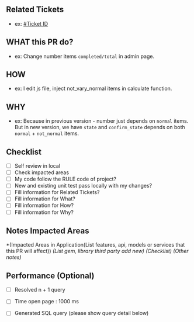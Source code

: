 ## Related Tickets
- ex: [#Ticket ID](https://dev.framgia.com/redmine/issues/???)

## WHAT this PR do?
- ex: Change number items `completed/total` in admin page.

## HOW
- ex: I edit js file, inject not_vary_normal items in calculate function.

## WHY
- ex: Because in previous version - number just depends on `normal` items. But in new version, we have `state` and `confirm_state` depends on both `normal` + `not_normal` items.

## Checklist
- [ ] Self review in local
- [ ] Check impacted areas
- [ ] My code follow the RULE code of project?
- [ ] New and existing unit test pass locally with my changes?
- [ ] Fill information for Related Tickets? 
- [ ] Fill information for What?
- [ ] Fill information for How?  
- [ ] Fill information for Why? 

## Notes Impacted Areas
*(Impacted Areas in Application(List features, api, models or services that this PR will affect))
*(List gem, library third party add new)*
*(Checklist)*
*(Other notes)*

## Performance  (Optional)
- [ ] Resolved n + 1 query
- [ ] Time open page : 1000 ms
- [ ] Generated SQL query (please show query detail below)
 